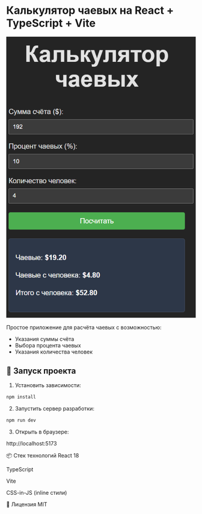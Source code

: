# Калькулятор чаевых на React + TypeScript + Vite

![Preview](./public/screen_mini_app.png) <!-- Можно добавить скриншот -->

Простое приложение для расчёта чаевых с возможностью:

- Указания суммы счёта
- Выбора процента чаевых
- Указания количества человек

## 🚀 Запуск проекта

1. Установить зависимости:

```bash
npm install
```

2. Запустить сервер разработки:

```bash
npm run dev
```

3. Открыть в браузере:

http://localhost:5173

📦 Стек технологий
React 18

TypeScript

Vite

CSS-in-JS (inline стили)

📝 Лицензия
MIT
